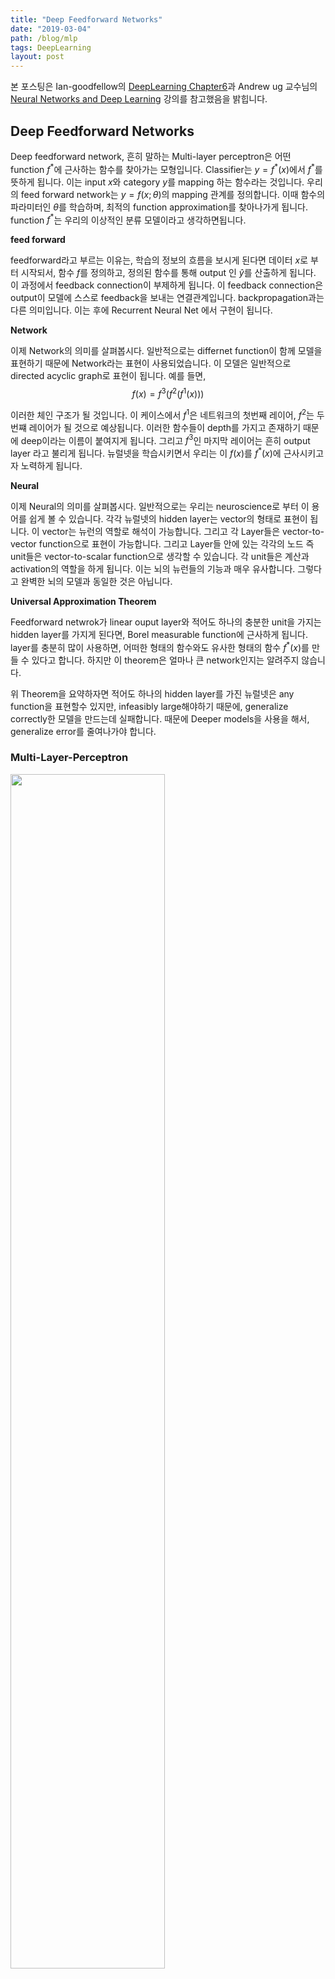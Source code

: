 ```yaml
---
title: "Deep Feedforward Networks"
date: "2019-03-04"
path: /blog/mlp
tags: DeepLearning
layout: post
---
```


본 포스팅은 Ian-goodfellow의 [DeepLearning Chapter6](https://www.deeplearningbook.org/)과 Andrew ug 교수님의 [Neural Networks and Deep Learning](https://www.coursera.org/learn/neural-networks-deep-learning/home/welcome) 강의를 참고했음을 밝힙니다.

## Deep Feedforward Networks

Deep feedforward network, 흔히 말하는 Multi-layer perceptron은 어떤 function $f^{*}$에 근사하는 함수를 찾아가는 모형입니다. Classifier는 $y=f^{*}(x)$에서 $f^{*}$를 뜻하게 됩니다. 이는 input $x$와 category $y$를 mapping 하는 함수라는 것입니다. 우리의 feed forward network는 $y=f(x;\theta)$의 mapping 관계를 정의합니다. 이때 함수의 파라미터인 $\theta$를 학습하며, 최적의 function approximation를 찾아나가게 됩니다. function $f^{*}$는 우리의 이상적인 분류 모델이라고 생각하면됩니다.

__feed forward__

feedforward라고 부르는 이유는, 학습의 정보의 흐름을 보시게 된다면 데이터 $x$로 부터 시작되서, 함수 $f$를 정의하고, 정의된 함수를 통해 output 인 $\hat{y}$를 산출하게 됩니다. 이 과정에서 $\text{feedback connection}$이 부제하게 됩니다. 이 $\text{feedback connection}$은 output이 모델에 스스로 feedback을 보내는 연결관계입니다. backpropagation과는 다른 의미입니다. 이는 후에 $\text{Recurrent Neural Net}$ 에서 구현이 됩니다.

__Network__

이제 Network의 의미를 살펴봅시다. 일반적으로는 differnet function이 함께 모델을 표현하기 때문에 Network라는 표현이 사용되었습니다. 이 모델은 일반적으로 directed acyclic graph로 표현이 됩니다. 예를 들면,
$$
f(x) =f^{3}(f^{2}(f^{1}(x)))
$$

이러한 체인 구조가 될 것입니다. 이 케이스에서 $f^{1}$은 네트워크의 첫번째 레이어, $f^{2}$는 두번쨰 레이어가 될 것으로 예상됩니다. 이러한 함수들이 depth를 가지고 존재하기 때문에 deep이라는 이름이 붙여지게 됩니다. 그리고 $f^{3}$인 마지막 레이어는 흔히 output layer 라고 불리게 됩니다. 뉴럴넷을 학습시키면서 우리는 이 $f(x)$를 $f^{*}(x)$에 근사시키고자 노력하게 됩니다. 

__Neural__

이제 Neural의 의미를 살펴봅시다. 일반적으로는 우리는 neuroscience로 부터 이 용어를 쉽게 볼 수 있습니다. 각각 뉴럴넷의 hidden layer는 vector의 형태로 표현이 됩니다. 이 vector는 뉴런의 역할로 해석이 가능합니다. 그리고 각 Layer들은 vector-to-vector function으로 표현이 가능합니다. 그리고 Layer들 안에 있는 각각의 노드 즉 unit들은 vector-to-scalar function으로 생각할 수 있습니다. 각 unit들은 계산과 activation의 역할을 하게 됩니다. 이는 뇌의 뉴런들의 기능과 매우 유사합니다. 그렇다고 완벽한 뇌의 모델과 동일한 것은 아닙니다. 

__Universal Approximation Theorem__

Feedforward netwrok가 linear ouput layer와 적어도 하나의 충분한 unit을 가지는 hidden layer를 가지게 된다면, Borel measurable function에 근사하게 됩니다.  layer를 충분히 많이 사용하면, 어떠한 형태의 함수와도 유사한 형태의 함수 $f^{*}(x)$를 만들 수 있다고 합니다. 하지만 이 theorem은 얼마나 큰 network인지는 알려주지 않습니다. 

위 Theorem을 요약하자면 적어도 하나의 hidden layer를 가진 뉴럴넷은 any function을 표현할수 있지만, infeasibly large해야하기 때문에, generalize correctly한 모델을 만드는데 실패합니다. 때문에 Deeper models을 사용을 해서, generalize error를 줄여나가야 합니다.

### Multi-Layer-Perceptron

<img src="../img/classification.png" width=70%>

$$
\text{Output layer} = \sigma \left( \sum_{j=1}^M w  \text{tanh} \left(w_{j}^{(1)} x + b_j^{(1)} \right)  + b \right) \\
\text{Hidden layer} = \text{tanh} \left(w_{j}^{(1)} x + b_j^{(1)} \right)
$$

$$
\sigma(x) = \frac{1}{1+e^{-x}}
$$

- $w_{j}^{(1)},b_j^{(1)}$ : 기저 함수의 모양 조절
- $w,b$ 결정함수, 즉 classifier의 모양조절

###  Linear & Non-linear

위 간단한 뉴럴넷의 모양을 살펴보면 2가지 구간으로 나눌수 있습니다. 첫번쨰는 $w_{j}^{(1)} x + b_j^{(1)}$ 로 표현되는 Affine transform의 구간입니다. 그리고 이 결과는 $\text{tanh}$ 혹은 $\text{sigmoid}$ 같은 활성함수를 통과하는 Non_linear 구간이 있습니다.

__Linear__

Affine transform은 선형성을 가지는 대표적인 변환입니다. 선형성은 각 입력에 대해서, 입력값을 증가하면 다른 입력값과는 상관없이 결과값이 커지거나 작아지는 것을 의미합니다. input unit들의 영향력이라고 생각하면 됩니다.


__Non-Linear__

Nonlinear 구간이 등장하는 가장 간단한 이유는 input units간의 interaction을 반영하기 위함입니다. 단순한 linear relation 만 고려한다면, 단순한 linear transform의 합으로 된다. 이러한 linear classifier 는 한계점이 존재하게 됩니다. 이러한 문제들은 Linear한 모델들을 생각하면 편합니다. 예를 들어 Logistic regression과 linear regression을 본다면, closed form solution이나 convex optimization을 가진다는 장점을 가지게 됩니다. 하지만 Linear model는 Linear function을 기반으로 한다는 한계점을 가지게 됩니다. input unit간의 interaction을 반영하지 못하는 결과를 낳게 됩니다.

만약 현실세계의 데이터를 받아본다면, 선형 classifier가 결정되긴 매우 힘들게 됩니다. 때문에 input들의 interaction을 고려할 수 있는 활성화 함수를 도입하게 됩니다. 활성화 함수 $\phi$를 사용하면 XOR 문제 등 비선형 문제를 해결 가능하게 됩니다. 흔히 사용하는 활성화 함수들은 nonlinear transformation의 기능을 지원하며, 이는 저희가 알고있는 kernel trick과 유사한 역할을 하게 됩니다. 

<img src="../img/activation.png" width = 70%>

__output to input__

일반적으로 뉴럴넷은 레이어가 진행되면서, Linear, Non-Linear를 구간을 거친 ouput 데이터가 ($a$) 다시 새로운 input으로 들어가게 됩니다.

<img src="../img/05.nn.png">

위 그림을 보시면 linear한 classifier들이 Affine Transform 을 지나서 Activation을 통과하면 non-linear한 결정 경계가 만들어지는 것을 보실수 있습니다. 강조된 파란색 동그라미는 $\hat{y}$를 표현합니다.

__Ouput Layer__

최종적으로 Output layer에서는 무엇을 산출하게 될까요? 그것은 우리가 풀려고 하는 Task에 따라서 달라지게 됩니다. 예를들어 맞냐 틀리냐와 같은 이진 분류 문제의 경우에는 0,1 로 결과물을 내야합니다. 이럴때는 output에 sigmoid를 넣고 theshold을 설정하게 됩니다. 만약에 다양한 선택지중 정답을 찾아야하는 multi-classification task의 경우에는 output에 softmax를 통해서 정답을 찾게 됩니다. 만약 수치를 찾게되는 Regression 문제의 경우에는 그냥 산출 output을 받으면 됩니다. 여기서 본다면 우리의 output layer 설정의 단서를 얻을 수 있습니다. Output layer에는 classification 하려는 class 갯수만큼 설정하게 됩니다.

$$
\text{Sigmoid} = \frac{1}{1+e^{-\theta x}} \\
\text{Softmax} = \frac{e^{\theta_1 x}}{\sum _{j}^{}{e^{\theta_j x_j}}} \\
\text{Linear} = W^{[L]}h^{[L-1]}+b^{[L]}
$$

### Loss function

Forward Propagation을 통과해서 나오는 $\hat{y}$은 모델의 산출물이긴 하지만 실제 데이터 셋에서 주어진 $x$에 대한 pair인 $y$와 다를 수 있습니다. 때문에 오차를 계산해주어야 합니다. 우리는 이 오차를 계산하는 함수를 Loss function이라고 합니다. 

### Training Process

학습의 프로세스는 다음과 같습니다.

__1.Architecture Setting__
- Neuron number
- Layer number
- connectivity pattern

__2.Initalization__
- Weight initalization

__3.Forward Propagation__
- linear_forward
- linear_activation_forward

__4.Compute cost function__
- Cost function (Loss Function)

__5.Backpropagtion__
- linear_backward
- linear_activation_backward

__6.Updata Parameter__

### Code Implementation

코드 구현은 andrew ug 교수님의 coursera강의 중 Building your Deep Neural Network - Step by Step 과제로 표현합니다.

모형의 아키텍쳐는 2layer MLP로 구성되어있으며, hidden unit의 activation function을 relu 그리고 output layer의 activation function을 sigmoid로 설정되어 있습니다. 구조를 다음 그림으로 표현하겠습니다.
<img src="../img/arci.png" width=70%>

### 1. Architecture Setting

뉴럴넷의 가장 간단한 아키텍츠를 세팅해보려고 합니다. 저희에게 필요한 것은 레이어의 갯수와 뉴런의 갯수 그리고, 각 layer들의 연결 패턴을 고려해야합니다. 이번 케이스에서는 Input, hidden, output layer를 각각 하나씩 가지고 있는 모듈을 만들어 보려고합니다. connectivity pattern은 fully connected 로 하겠습니다. 이후 CNN과 RNN post를 통해 다른 connectivity pattern을 소개하겠습니다. 레이어와 뉴런의 갯수는 list의 길이와 element를 통해 표현이 가능합니다.

- Layer number
- Neuron number
- connectivity pattern


```python
layer_dims = [5,4,3,1]
```


```python
import numpy as np

def sigmoid(Z):
    A = 1/(1+np.exp(-Z))
    cache = Z
    return A, cache

def relu(Z):
    A = np.maximum(0,Z)
    assert(A.shape == Z.shape)
    cache = Z 
    return A, cache
```

### 2.Initialize_parameters

학습할 파라미터들의 초기값을 잡아주어야합니다. 뉴럴넷에서 학습이 이루어져야하는 파라미터는 일반적으로 weight와 bias입니다. weight와 bias의 초기값 설정은 매우 중요합니다. 일반적으로 가장 크게 문제가 되는 경우는 Gradient vanishing이나 local minmum에 빠지는 문제점이 발생하게 됩니다. 일반적으로는 활성화함수로 어떤것을 사용하느냐에 따라서 다른 초기화 방법론이 사용되기도 합니다.(ex. sigmoid, relu 등등) 

- Sigmoid, tanh : Xavier Initalization
- ReLU : He Initalization

우리의 목표는 각 input에 따라서 진행되는 weight가 뉴런마다 적당한 variance를 가지면서 좋은 classifier를 형성하는데 있습니다. 다양한 초기화 방법이 있으나 이후 포스트에서 다루기로 하고 이번에는 Gaussian 분포를 따르면서, 0.01값을 곱해서 매우 작은 값을 가지는 weigth를 이용하여 초기화를 하려고 합니다. 가중치의 초기값은 매우 작은값으로 설정하는 것이 좋습니다. 왜냐하면, 가중치가 너무 큰 값을 가지는 경우 활성값을 계산하게 된다면, 활성화 함수가 거의 1 또는 0으로 확실하게 적용되기 떄문입니다. 이는 학습이 느려지는 문제를 가지게 됩니다. 해당 난수의 생성은 numpy패키지의 np.random.randn를 사용하여 해보도록하겠습니다.

__Arguments__

layer_dims : Input으로 각 레이어들의 dimension을 받게 됩니다. Dimension이라는 것은 각 레이어별로 존재하는 node의 갯수라고 생각하시면 좋습니다.

__Returns__

parameters : python dictionary를 return합니다. 
key는 각 weight와 bias의 string이 들어가게 되며 ("W1", "b1", ..., "WL", "bL"), value에는 해당 값들이 들어가게 됩니다.
- Wl : weight matrix입니다. shape은 두개의 레이어의 디멘션으로 구성이 됩니다. (layer_dims[l], layer_dims[l-1])
- bl : 해당 레이어의 bias들입니다. (layer_dims[l], 1)


```python
def initialize_parameters_deep(layer_dims):
    # dictionary 객체 생성
    parameters = {}
    # 총 layer들의 길이를 계산
    L = len(layer_dims)
    # 레이어들을 돌면서, 레이어들 간의 weight와 bias의 초기값의 난수 생성
    for l in range(1, L):
        parameters['W' + str(l)] = np.random.randn(layer_dims[l], layer_dims[l-1]) / np.sqrt(layer_dims[l-1]) #*0.01
        parameters['b' + str(l)] = np.zeros((layer_dims[l], 1))
        
        # assert를 통해, dimension을 맞추줍니다. 틀릴시 error 발생
        assert(parameters['W' + str(l)].shape == (layer_dims[l], layer_dims[l-1]))
        assert(parameters['b' + str(l)].shape == (layer_dims[l], 1))
        
    return parameters
```


```python
parameters = initialize_parameters_deep(layer_dims)
parameters
```




    {'W1': array([[ 0.34522571, -0.00435798, -0.55015057, -0.18029009, -0.24863248],
            [ 0.48145223,  0.48976974,  0.4544385 ,  0.70003399,  0.45756044],
            [-0.55900747, -0.09964053,  0.28876994,  0.76200738, -0.54389478],
            [ 0.07710557, -0.27164855, -0.57329413,  0.56887702,  0.45411553]]),
     'b1': array([[0.],
            [0.],
            [0.],
            [0.]]),
     'W2': array([[-0.02059886,  0.19182803,  0.11765535,  0.0742146 ],
            [-0.75716588,  0.93100703,  0.56786299, -0.65197777],
            [-0.55100467, -0.26469174, -0.21975884, -0.01100711]]),
     'b2': array([[0.],
            [0.],
            [0.]]),
     'W3': array([[ 0.93923832,  1.23714427, -0.18204054]]),
     'b3': array([[0.]])}



### 3.Forward Propagation

일반적으로 forward 패스는 linear 부분과 non-linear부분으로 나누어져서 진행되게 되어있다. 이번에 구현한 구조는 input layer에서 hidden layer로 가면서는 relu activation function을 그리고, hidden을 지나 output으로 이동하면서 sigmoid activation function을 사용하는 모형이다. 이 모형은 크게 linear 한 연산을 하는 Linear_forwar과 non-linear한 연산을 하는 Linear-Activation Forward으로 나눌수 있다.


### Linear_forward

__Arguments__

A : input data를 받거나 혹은, 이전 단계에서 activation 함수를 통과한 함수가 됩니다. 벡터의 사이즈는 input number이거나, 이전 레이어의 node만큼 들어오게 됩니다.

W : weights matrix 입니다. numpy array of shape으로 구성되어 있습니다. (size of current layer, size of previous layer)

b : bias vector입니다. numpy array of shape으로 구성되어 있습니다. (size of the current layer, 1)

__Returns__

Z : affine transform을 지나서 나온 ouput입니다. 이것이 Activation funtion의 input으로 들어가게 됩니다.

cache : python dictionary입니다. "A", "W" 그리고 "b"의 값을 저장합니다 이는 이후의 backward 상황에서 효율적인 계산을 도와주게 됩니다.

$$Z^{[l]} = W^{[l]}A^{[l-1]} +b^{[l]}$$

### Linear-Activation Forward

Activation function의 경우에는 위에서 작성한 Linear_forward를 받아서 가지고 옵니다. 또한 이때 Linear 계산값과, Activation을 통과한 값 모두 backward과정에서 함수 값을 다시 사용하는 경우가 있기 떄문에 cache에 따로 저장을 해둡니다.


__Arguments__

A_prev : input data를 받거나 혹은, 이전 단계에서 activation 함수를 통과한 함수가 됩니다. 벡터의 사이즈는 input number이거나, 이전 레이어의 node만큼 들어오게 됩니다. A_prev, W, b 모두 linear_forward와 같은 인자입니다.

W : weights matrix 입니다. numpy array of shape으로 구성되어 있습니다. (size of current layer, size of previous layer)

b : bias vector입니다. numpy array of shape으로 구성되어 있습니다. (size of the current layer, 1)


__Returns__

A : Activation function을 통과한 output입니다. 이것은 다음 layer의 input으로 들어가게 됩니다.
cache : python dictionary형태입니다. backward pass의 효율적인 계산을 위해서, affine transform을 거친 값과, activation function을 거친 값 모두 저장해둡니다. key는 "linear_cache" ,"activation_cache"에 각각의 value를 저장해 둡니다.

- Sigmoid
$$\sigma(Z) = \sigma(W A + b) = \frac{1}{ 1 + e^{-(W A + b)}}$$

- ReLU 
$$A = RELU(Z) = max(0, Z)$$.


```python
def linear_forward(A, W, b):
    # W에 A를 내적하게 됩니다. 그후에는 b를 더해줍니다.
    Z = W.dot(A) + b
    # Z의 shape이 input과 weight의 shape과 동일한지를 체크합니다.
    assert(Z.shape == (W.shape[0], A.shape[1]))
    # 계산단계에서 사용한 값을 cache에 저장해둡니다.
    cache = (A, W, b)
    return Z, cache

def linear_activation_forward(A_prev, W, b, activation):
    # Activation function의 종류에 따라서 값을 나누어 줍니다.
    if activation == "sigmoid":
        Z, linear_cache = linear_forward(A_prev, W, b)
        A, activation_cache = sigmoid(Z)
    
    elif activation == "relu":
        Z, linear_cache = linear_forward(A_prev, W, b)
        A, activation_cache = relu(Z)
    
    # Shape이 input과 weight와 동일한지 체크해줍니다.
    assert (A.shape == (W.shape[0], A_prev.shape[1]))
    # linear 연산과 activation 연산을 cache에 저장해둡니다.
    cache = (linear_cache, activation_cache)
    return A, cache
```

### L-Layer Model 

이제 위에서 정의했던 linear 함수들을 조합하여 새로운 L-layer model을 만들어 봅시다.

__Arguments__

X : input으로 들어오게 될 data 의 matrix입니다. (input size, number of examples)

parameters : 초기에 선언해 둔 parameter들입니다. 위에서 선언한 initialize_parameters_deep의 결과값입니다.

__Returns__

AL : 마지막 layer의 activation 값입니다.
caches : 모든 linear 부분의 결과 값들과 (there are L-1 of them, indexed from 0 to L-2), 모든 non-linear들의 계산의 결과값들이 저장된 dictionary들이 담긴 list입니다. (there is one, indexed L-1)


```python
def L_model_forward(X, parameters):
    # cache 들의 list입니다.
    caches = []
    A = X
    # weight와 bias가 저장되어 있기 때문에 //2 를 해주어야 layer의 사이즈가 됩니다.
    L = len(parameters) // 2
    
    # hidden layersms relu를 통과
    for l in range(1, L):
        A_prev = A 
        A, cache = linear_activation_forward(A_prev, parameters['W' + str(l)], parameters['b' + str(l)], activation = "relu")
        caches.append(cache)
    
    # output layer는 sigmoid를 통과하게 한다
    AL, cache = linear_activation_forward(A, parameters['W' + str(L)], parameters['b' + str(L)], activation = "sigmoid")
    caches.append(cache)
    assert(AL.shape == (1,X.shape[1]))
    return AL, caches
```


```python
X = np.random.randn(5,4)
Y = np.array([[0, 1, 1, 0]])
AL, caches = L_model_forward(X, parameters)
```


```python
AL
```




    array([[0.50806541, 0.50446785, 0.99754058, 0.5       ]])



### 4. Cost Function

우리는 신경망을 통과한 $\hat{y}$값을 찾을 수 있었습니다. 하지만 우리의 실제 y 레이블과는 다른 값일 가능성이 매우 크기 떄문에 이를 반영하여 학습을 시켜야합니다. Cost function은 여러가지 종류가 있습니다만, 이번의 경우에는 cross-entropy 함수를 사용하려고합니다. 이후에 Cost function에 대해서도 정리해보도록 하겠습니다.

$$-\frac{1}{m} \sum\limits_{i = 1}^{m} (y^{(i)}\log\left(a^{[L] (i)}\right) + (1-y^{(i)})\log\left(1- a^{[L](i)}\right))$$


__Arguments__

AL : 뉴럴넷을 통과해서 나오게된 $\hat{y}$ 입니다. shape (1, number of examples)
Y -- 실제 "label" vector 입니다. (for example: containing 0 if non-cat, 1 if cat), shape (1, number of examples)

__Returns__

cost : cross-entropy cost

    


```python
def compute_cost(AL, Y):
    m = Y.shape[1]
    cost = (-1.0/m)*np.sum(np.multiply(Y,np.log(AL)) + np.multiply(1-Y, np.log(1-AL)))
    cost = np.squeeze(cost)
    assert(cost.shape == ())
    
    return cost
```


```python
cost = compute_cost(AL, Y)
print("cost = " + str(cost))
```

    cost = 0.5223175799014049


### 5.Backward propagation

이제 저희는 Cost function에서 보면 변수는 $a^{[L] (i)}$입니다. 그리고 $a$를 구성하는 가장 parameter는 weight와 bais입니다. 따라서 Cost function 은 W와 b에 대해서 구성되었다고 말할 수 있습니다. 

Backward propagation의 가장 직관적인 이해는 제가 생각할때, Cost function중 해당 parameter가 기여한 부분만큼을 계산하여 updata에 반영하는 것입니다. 따라서 편미분의 개념이 사용되는 것이죠. 편미분은 다른 변수를 고정시키고 특정 변수에 대해서 미분이 진행되는 것입니다. 따라서 parameter 하나하나에 대해서 Cost function의 변화량에 기여하는 부분만큼을 고려하여 미분을 진행시키는 것입니다.

Andrew ug 교수님은 다음과 같은 그림을 통해서 backward propagation을 설명해주시고 있습니다.

<img src="../img/back.png" width=70%>

$$\frac{d \mathcal{L}(a^{[2]},y)}{{dz^{[1]}}} = \frac{d\mathcal{L}(a^{[2]},y)}{{da^{[2]}}}\frac{{da^{[2]}}}{{dz^{[2]}}}\frac{{dz^{[2]}}}{{da^{[1]}}}\frac{{da^{[1]}}}{{dz^{[1]}}} $$


Gradient를 계산하는 방식은 다음과 같습니다. Loss 값에 대한 $dA$, 즉 Non-linear 파트에 대한 Gradient를 계산하고, 그 다음은 $dZ$, linear 파트에 대한 Gradient를 계산하고, 그 이후에 $dW$와 $db$를 계산해주면서 넘어가게 됩니다.

간단한 설명을 위해 logistic regression 으로 돌아가서 생각해 봅시다. 저희가 $da$를 계산했던 방식은 loss function을 da에 대해서 미분해준 값이였습니다. 

$$da = \frac{d \mathcal{L}(a,y)}{{da}} = \frac{-y}{a}+ \frac{1-y}{1-a}$$

그 다음 계산이 이루어진 부분은 non-linear 파트와 linear 파트를 당담하는 부분입니다. 저희는 chain rule을 사용해서 한번에 계산이 이루어 졌었습니다. actvation function을 $g(z)$라고 둔다면 저희의 $dz$의 값은, $da$을 받아서 미분된 activation에 $z$값을 넣어서 계산된량을 곱해진 값이 됩니다.

$$
dz = da \times g'(z) \\
\frac{\partial L}{\partial z} = \frac{\partial L}{\partial a} \times \frac{da}{dz} \\
\frac{da}{dz} = \frac{d}{dz}g(z) = g'(z)
$$

$dW$를 설명하는 식은 ,Loss function에 대한 W의 미분으로 표현되나 이는 chain rule을 계산해 본다면, 이전 step 의 input에 $dz$ 를 넣어준 값이 됩니다.

$$
dW = \frac{\partial L}{\partial W} \\
dW = dz \times \frac{\partial z}{\partial W} = dz \times a^{l-1}
$$

동일한 방식으로 bias에 대해서 gradient를 계산한다면 
$$
db = \frac{\partial L}{\partial b}\\
db = dz \times \frac{\partial z}{\partial b} = dz
$$

위 notation을 본다면 우리는 이것이 recursive한 형태로 주어진다는 것을 알게됩니다. 여기서 dynamic programming의 필요성도 나오게 되는 것이 되는것입니다. 또한 위의 계산 방식을 본다면, 두가지 재밌는 성질을 볼 수 있습니다. 

첫번쨰는 계산의 그래프의 앞 순서에서 표현됬던, 값들이 전파되는 것을 볼수 있습니다. 예를들어 $dz$를 계산하는데 $da$가 사용되며, $dw$와 $db$를 계산하는데 $dz$가 사용되는것이 그 예시입니다. 두번째는 forward에서 linear 파트에서 계산되었던 값들이 activation function의 미분함수의 input으로 들어가는 점입니다. 또한 forward에서 non-linear에서 계산되었던 값들이 $dw$를 계산하는 과정에서 사용된다는 점입니다.

__Backpropagation Process__

Backpropagation은 다음과 같은 process를 가지게 됩니다.

- LINEAR backward
- LINEAR -> ACTIVATION backward
- Layer -> Layer backward

### Linear backward

Linear 한 영역에서 backward 과정은 다음과 같은 인자를 받게 됩니다.

__Arguments__

dZ : Z의 변화량입니다. linear 부분에서 ouput이 cost function 에 대한 gradient를 나타냅니다.

cache : forward과정에서 필요한 값을 받아옵니다. tuple 형태의 (A_prev, W, b) 값들을 받아옵니다.

__Returns__

dA_prev : Linear 구간의 input으로 들어왔었던, 지난 레이어의 activation 을 통과한 A가 cost function에 대한 변화량입니다.

dW : Linear 구간의 weight의 cost function에 대한 변화량 입니다.

db : Linear 구간의 bias의 cost function 에 대한 변화량 입니다.

<img src="../img/linearback.png" width=30%>


### Linear-Activation backward

Activation function $g(.)$ 에 대해서 Linear-activate backward는 다음과 같이 계산됩니다.

$$dZ^{[l]} = dA^{[l]} * g'(Z^{[l]})$$.  

__Arguments__

dA : 현재 layer의 gradient값이 인자로 들어옵니다.

cache : forward pass에서 계산했던 linear(Z) 부분과 activation(A) 부분의 계산값들을 받습니다.

__Returns__

dA_prev : Linear 구간의 input으로 들어왔었던, 지난 레이어의 activation 을 통과한 A가 cost function에 대한 변화량입니다.

dW : Linear 구간의 weight의 cost function에 대한 변화량 입니다.

db : Linear 구간의 bias의 cost function 에 대한 변화량 입니다.

$$ dW^{[l]} = \frac{\partial \mathcal{L} }{\partial W^{[l]}} = \frac{1}{m} dZ^{[l]} A^{[l-1] T} $$

$$ db^{[l]} = \frac{\partial \mathcal{L} }{\partial b^{[l]}} = \frac{1}{m} \sum_{i = 1}^{m} dZ^{[l](i)}$$

$$ dA^{[l-1]} = \frac{\partial \mathcal{L} }{\partial A^{[l-1]}} = W^{[l] T} dZ^{[l]} $$



```python
def relu_backward(dA, cache):
    Z = cache
    dZ = np.array(dA, copy=True)
    dZ[Z <= 0] = 0
    assert (dZ.shape == Z.shape)
    return dZ

def sigmoid_backward(dA, cache):
    Z = cache
    s = 1/(1+np.exp(-Z))
    dZ = dA * s * (1-s)
    assert (dZ.shape == Z.shape)
    return dZ
```


```python
def linear_backward(dZ, cache):
    A_prev, W, b = cache
    m = A_prev.shape[1]
    
    dW = np.dot(dZ,cache[0].T)/m
    db = np.sum(dZ, axis=1, keepdims=True)/m
    dA_prev = np.dot(cache[1].T, dZ)
    
    assert (dA_prev.shape == A_prev.shape)
    assert (dW.shape == W.shape)
    assert (db.shape == b.shape)
    
    return dA_prev, dW, db

def linear_activation_backward(dA, cache, activation):
    linear_cache, activation_cache = cache
    if activation == "relu":
        dZ = relu_backward(dA, activation_cache)
        dA_prev, dW, db =  linear_backward(dZ, linear_cache)
    elif activation == "sigmoid":
        dZ = sigmoid_backward(dA, activation_cache)
        dA_prev, dW, db = linear_backward(dZ, linear_cache)
    return dA_prev, dW, db
```

### L-Model Backward 

이제 위에서 정의했던 backward 함수들을 을 조합하여 새로운 L-layer model을 만들어 봅시다.

__Initializing backpropagation__

가장먼저 Output layer에서 가장, 끝부분에 있었던 산출물의 loss를 구해줍니다.
$$
dAL = - (np.divide(Y, AL) - np.divide(1 - Y, 1 - AL))
$$

우리의 Gradient는 학습의 핵심이 되는 weight와 bias를 업데이트하는 중요한 역할을 하게 됩니다. 때문에 해당 Weight Gradient값을 dictionary 형태로 저장해 줍시다/

$$grads["dW" + str(l)] = dW^{[l]}$$

__Arguments__
AL : 확률 벡터입니다. Forward propagtaion의 최종 아웃풋이기도 합니다.
Y : 실제 y, label 값입니다.

__Returns__
grads : Layer 별로 Gradient 값들이 저장되어있는 dictionary입니다
- grads["dA" + str(l)] = ... 
- grads["dW" + str(l)] = ...
- grads["db" + str(l)] = ... 


```python
def L_model_backward(AL, Y, caches):
    grads = {} # 빈 dictionary 호출
    L = len(caches) # 레이어의 갯수를 caches로 부터 받아옵니다.
    m = AL.shape[1]
    Y = Y.reshape(AL.shape) # Shape을 AL과 동일하게 해줍니다.
    
    # Initializing the backpropagation
    dAL = - (np.divide(Y,AL)- np.divide(1-Y, 1-AL))
    # caches index를 잡아둡니다.
    current_cache = caches[L-1] 
    grads["dA" + str(L-1)], grads["dW" + str(L)], grads["db" + str(L)] = linear_activation_backward(dAL, current_cache, activation="sigmoid")
    
    for l in reversed(range(L-1)):
        # indexing입니다.
        current_cache = caches[l]
        dA_prev_temp, dW_temp, db_temp = linear_activation_backward(grads["dA"+str(l+1)], current_cache, activation="relu")
        grads["dA" + str(l)] = dA_prev_temp
        grads["dW" + str(l + 1)] = dW_temp
        grads["db" + str(l + 1)] = db_temp
    return grads
```


```python
grads = L_model_backward(AL, Y, caches)
grads
```




    {'dA2': array([[ 4.77194502e-01, -4.65422790e-01, -2.30997864e-03,
              4.69619161e-01],
            [ 6.28550208e-01, -6.13044765e-01, -3.04265357e-03,
              6.18572134e-01],
            [-9.24884992e-02,  9.02069390e-02,  4.47713578e-04,
             -9.10202679e-02]]),
     'dW3': array([[-0.00229851,  0.00028332,  0.        ]]),
     'db3': array([[0.12751846]]),
     'dA1': array([[-0.48574643,  0.00958718,  0.00235138,  0.        ],
            [ 0.67672394, -0.08928114, -0.00327585,  0.        ],
            [ 0.41307489, -0.05475948, -0.00199959,  0.        ],
            [-0.37438596, -0.03454117,  0.00181231,  0.        ]]),
     'dW2': array([[-8.23189416e-02, -1.42110237e-03,  2.79039103e-03,
             -5.26880192e-02],
            [ 0.00000000e+00, -1.87184509e-03,  3.67544230e-03,
             -9.30159738e-06],
            [ 0.00000000e+00,  0.00000000e+00,  0.00000000e+00,
              0.00000000e+00]]),
     'db2': array([[0.00236543],
            [0.15637689],
            [0.        ]]),
     'dA0': array([[-0.23091195,  0.00064642, -0.00031964,  0.        ],
            [-0.041159  ,  0.00934128, -0.00189748,  0.        ],
            [ 0.11928361,  0.01452786, -0.00310508,  0.        ],
            [ 0.31476611, -0.02137815, -0.00278593,  0.        ],
            [-0.22466927, -0.01806936,  0.00041167,  0.        ]]),
     'dW1': array([[-0.00156397, -0.00058392, -0.00353235, -0.00187307,  0.00019292],
            [-0.00053448,  0.00106037, -0.00222424, -0.00239189,  0.00089139],
            [-0.06663642, -0.07072757,  0.15135499, -0.05993305,  0.07339559],
            [ 0.00593044,  0.00151714,  0.01395705,  0.00807165, -0.00118819]]),
     'db1': array([[ 0.00239679],
            [-0.00081896],
            [ 0.10276882],
            [-0.00818221]])}



### 6. Update parameter

파라미터를 업데이트 하는 규칙은 생각보다 간편합니다. Learning rate인 $\alpha$ 에 Gradient를 곱해서 현재의 parameter에 빼주면 새로운 parameter가 됩니다.

$$ W^{[l]} = W^{[l]} - \alpha \text{ } dW^{[l]} $$
$$ b^{[l]} = b^{[l]} - \alpha \text{ } db^{[l]} $$

__Arguments__

parameters : 파라미터들이 담겨져 있는 parameter dictionary입니다.
grads : Gradient들이 담겨있는 입니다

__Returns__

parameters : 업데이트되어있는 파라미터들이 담긴 dictionary입니다
- parameters["W" + str(l)] = ... 
- parameters["b" + str(l)] = ...


```python
def update_parameters(parameters, grads, learning_rate):
    L = len(parameters) // 2 # 레이어의 갯수입니다.
    for l in range(L):
        parameters["W" + str(l+1)] = parameters["W" + str(l+1)] - learning_rate*grads["dW"+str(l+1)]
        parameters["b" + str(l+1)] = parameters["b" + str(l+1)] - learning_rate*grads["db"+str(l+1)]
    return parameters
```


```python
parameters = update_parameters(parameters, grads, 0.05)
parameters
```




    {'W1': array([[ 0.34538211, -0.00429959, -0.54979734, -0.18010278, -0.24865177],
            [ 0.48150568,  0.48966371,  0.45466093,  0.70027318,  0.4574713 ],
            [-0.55234383, -0.09256777,  0.27363445,  0.76800069, -0.55123434],
            [ 0.07651252, -0.27180027, -0.57468984,  0.56806986,  0.45423435]]),
     'b1': array([[-2.39679482e-04],
            [ 8.18962628e-05],
            [-1.02768824e-02],
            [ 8.18221459e-04]]),
     'W2': array([[-0.01236697,  0.19197014,  0.11737631,  0.0794834 ],
            [-0.75716588,  0.93119421,  0.56749545, -0.65197684],
            [-0.55100467, -0.26469174, -0.21975884, -0.01100711]]),
     'b2': array([[-0.00023654],
            [-0.01563769],
            [ 0.        ]]),
     'W3': array([[ 0.93946817,  1.23711594, -0.18204054]]),
     'b3': array([[-0.01275185]])}




```python

```
